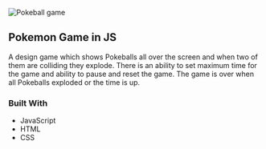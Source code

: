 ![Pokeball game](/repository/Images/PokeballGame.png)
<!-- PROJECT LOGO -->
## Pokemon Game in JS
A design game which shows Pokeballs all over the screen and when two of them are colliding they explode.
There is an ability to set maximum time for the game and ability to pause and reset the game.
The game is over when all Pokeballs exploded or the time is up.

### Built With
* JavaScript
* HTML
* CSS


